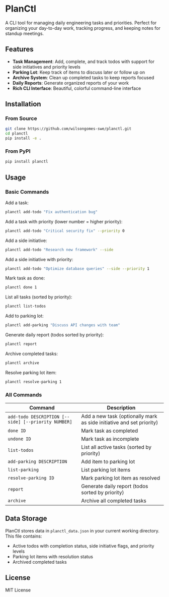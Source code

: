 # PlanCtl

A CLI tool for managing daily engineering tasks and priorities. Perfect for organizing your day-to-day work, tracking progress, and keeping notes for standup meetings.

## Features

- **Task Management**: Add, complete, and track todos with support for side initiatives and priority levels
- **Parking Lot**: Keep track of items to discuss later or follow up on
- **Archive System**: Clean up completed tasks to keep reports focused
- **Daily Reports**: Generate organized reports of your work
- **Rich CLI Interface**: Beautiful, colorful command-line interface

## Installation

### From Source
```bash
git clone https://github.com/wilsongomes-swe/planctl.git
cd planctl
pip install -e .
```

### From PyPI
```bash
pip install planctl
```

## Usage

### Basic Commands

Add a task:
```bash
planctl add-todo "Fix authentication bug"
```

Add a task with priority (lower number = higher priority):
```bash
planctl add-todo "Critical security fix" --priority 0
```

Add a side initiative:
```bash
planctl add-todo "Research new framework" --side
```

Add a side initiative with priority:
```bash
planctl add-todo "Optimize database queries" --side --priority 1
```

Mark task as done:
```bash
planctl done 1
```

List all tasks (sorted by priority):
```bash
planctl list-todos
```

Add to parking lot:
```bash
planctl add-parking "Discuss API changes with team"
```

Generate daily report (todos sorted by priority):
```bash
planctl report
```

Archive completed tasks:
```bash
planctl archive
```

Resolve parking lot item:
```bash
planctl resolve-parking 1
```

### All Commands

| Command | Description |
|---------|-------------|
| `add-todo DESCRIPTION [--side] [--priority NUMBER]` | Add a new task (optionally mark as side initiative and set priority) |
| `done ID` | Mark task as completed |
| `undone ID` | Mark task as incomplete |
| `list-todos` | List all active tasks (sorted by priority) |
| `add-parking DESCRIPTION` | Add item to parking lot |
| `list-parking` | List parking lot items |
| `resolve-parking ID` | Mark parking lot item as resolved |
| `report` | Generate daily report (todos sorted by priority) |
| `archive` | Archive all completed tasks |

## Data Storage

PlanCtl stores data in `planctl_data.json` in your current working directory. This file contains:
- Active todos with completion status, side initiative flags, and priority levels
- Parking lot items with resolution status
- Archived completed tasks

## License

MIT License
